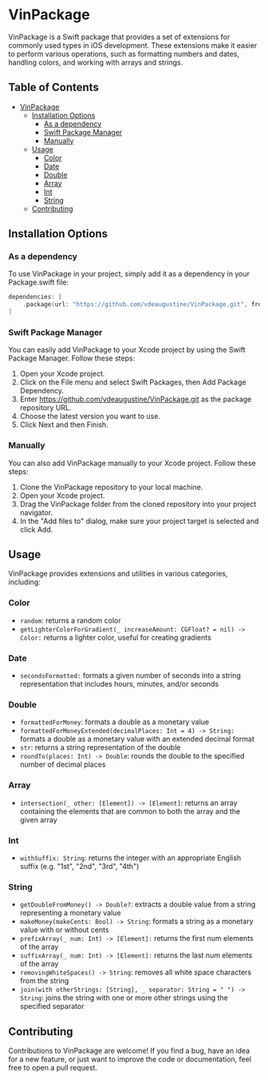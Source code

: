 # VinPackage 
VinPackage is a Swift package that provides a set of extensions for commonly used types in iOS development. These extensions make it easier to perform various operations, such as formatting numbers and dates, handling colors, and working with arrays and strings.

## Table of Contents
- [VinPackage](#vinpackage)
  - [Installation Options](#installation-options)
    - [As a dependency](#as-a-dependency)
    - [Swift Package Manager](#swift-package-manager)
    - [Manually](#manually)
  - [Usage](#usage)
    - [Color](#color)
    - [Date](#date)
    - [Double](#double)
    - [Array](#array)
    - [Int](#int)
    - [String](#string)
  - [Contributing](#contributing)




## Installation Options
### As a dependency
To use VinPackage in your project, simply add it as a dependency in your Package.swift file:
```swift
dependencies: [
    .package(url: "https://github.com/vdeaugustine/VinPackage.git", from: "1.0.0")
]
```
### Swift Package Manager
You can easily add VinPackage to your Xcode project by using the Swift Package Manager. Follow these steps:

1. Open your Xcode project.
2. Click on the File menu and select Swift Packages, then Add Package Dependency.
3. Enter https://github.com/vdeaugustine/VinPackage.git as the package repository URL.
4. Choose the latest version you want to use.
5. Click Next and then Finish.

### Manually
You can also add VinPackage manually to your Xcode project. Follow these steps:

1. Clone the VinPackage repository to your local machine.
2. Open your Xcode project.
3. Drag the VinPackage folder from the cloned repository into your project navigator.
4. In the "Add files to" dialog, make sure your project target is selected and click Add.

## Usage
VinPackage provides extensions and utilities in various categories, including:

### Color
- `random`: returns a random color
- `getLighterColorForGradient(_ increaseAmount: CGFloat? = nil) -> Color:` returns a lighter color, useful for creating gradients
### Date
- `secondsFormatted:` formats a given number of seconds into a string representation that includes hours, minutes, and/or seconds
### Double
- `formattedForMoney`: formats a double as a monetary value
- `formattedForMoneyExtended(decimalPlaces: Int = 4) -> String:` formats a double as a monetary value with an extended decimal format
- `str`: returns a string representation of the double
- `roundTo(places: Int) -> Double`: rounds the double to the specified number of decimal places
### Array
- `intersection(_ other: [Element]) -> [Element]`: returns an array containing the elements that are common to both the array and the given array
### Int
- `withSuffix: String`: returns the integer with an appropriate English suffix (e.g. "1st", "2nd", "3rd", "4th")
### String
- `getDoubleFromMoney() -> Double?`: extracts a double value from a string representing a monetary value
- `makeMoney(makeCents: Bool) -> String`: formats a string as a monetary value with or without cents
- `prefixArray(_ num: Int) -> [Element]:` returns the first num elements of the array
- `suffixArray(_ num: Int) -> [Element]:` returns the last num elements of the array
- `removingWhiteSpaces() -> String`: removes all white space characters from the string
- `join(with otherStrings: [String], _ separator: String = " ") -> String`: joins the string with one or more other strings using the specified separator

## Contributing
Contributions to VinPackage are welcome! If you find a bug, have an idea for a new feature, or just want to improve the code or documentation, feel free to open a pull request.
